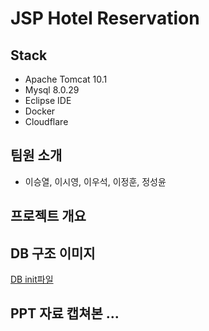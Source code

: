 # JSP Hotel Reservation
## Stack
- Apache Tomcat 10.1
- Mysql 8.0.29
- Eclipse IDE
- Docker
- Cloudflare 

## 팀원 소개
- 이승열, 이시영, 이우석, 이정훈, 정성윤

## 프로젝트 개요

## DB 구조 이미지
[DB init파일](https://github.com/ejeonghun/Jsp-Hotel-Reservation/raw/main/init.sql)

## PPT 자료 캡쳐본 ...

